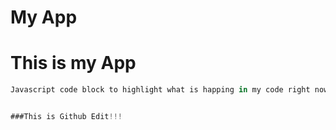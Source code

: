 My App
======
# This is my App

````javascript
Javascript code block to highlight what is happing in my code right now.


###This is Github Edit!!!
